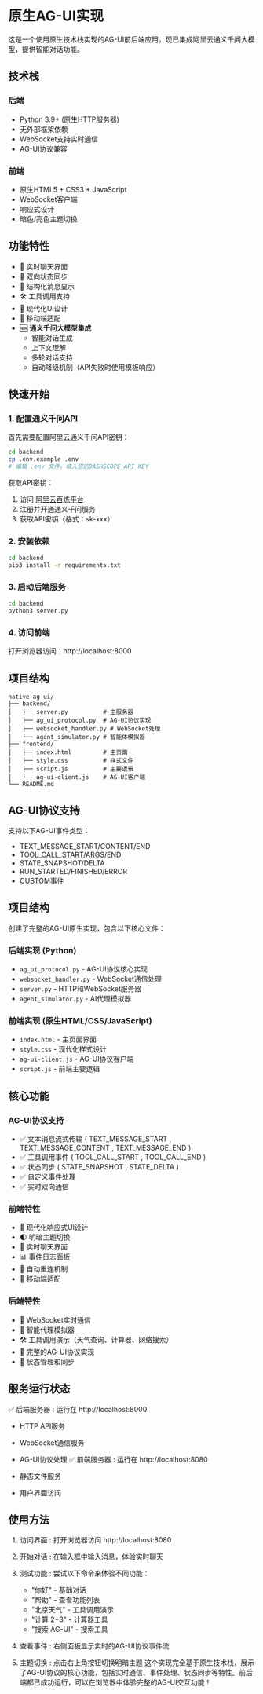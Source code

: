 # 原生AG-UI实现

这是一个使用原生技术栈实现的AG-UI前后端应用。现已集成阿里云通义千问大模型，提供智能对话功能。

## 技术栈

### 后端
- Python 3.9+ (原生HTTP服务器)
- 无外部框架依赖
- WebSocket支持实时通信
- AG-UI协议兼容

### 前端
- 原生HTML5 + CSS3 + JavaScript
- WebSocket客户端
- 响应式设计
- 暗色/亮色主题切换

## 功能特性

- 💬 实时聊天界面
- 🔄 双向状态同步
- 🧩 结构化消息显示
- 🛠️ 工具调用支持
- 🎨 现代化UI设计
- 📱 移动端适配
- 🆕 **通义千问大模型集成**
  - 智能对话生成
  - 上下文理解
  - 多轮对话支持
  - 自动降级机制（API失败时使用模板响应）

## 快速开始

### 1. 配置通义千问API

首先需要配置阿里云通义千问API密钥：

```bash
cd backend
cp .env.example .env
# 编辑 .env 文件，填入您的DASHSCOPE_API_KEY
```

获取API密钥：
1. 访问 [阿里云百炼平台](https://help.aliyun.com/zh/model-studio/getting-started/models)
2. 注册并开通通义千问服务
3. 获取API密钥（格式：sk-xxx）

### 2. 安装依赖

```bash
cd backend
pip3 install -r requirements.txt
```

### 3. 启动后端服务

```bash
cd backend
python3 server.py
```

### 4. 访问前端

打开浏览器访问：http://localhost:8000

## 项目结构

```
native-ag-ui/
├── backend/
│   ├── server.py          # 主服务器
│   ├── ag_ui_protocol.py  # AG-UI协议实现
│   ├── websocket_handler.py # WebSocket处理
│   └── agent_simulator.py # 智能体模拟器
├── frontend/
│   ├── index.html         # 主页面
│   ├── style.css          # 样式文件
│   ├── script.js          # 主要逻辑
│   └── ag-ui-client.js    # AG-UI客户端
└── README.md
```

## AG-UI协议支持

支持以下AG-UI事件类型：
- TEXT_MESSAGE_START/CONTENT/END
- TOOL_CALL_START/ARGS/END
- STATE_SNAPSHOT/DELTA
- RUN_STARTED/FINISHED/ERROR
- CUSTOM事件


## 项目结构
创建了完整的AG-UI原生实现，包含以下核心文件：

### 后端实现 (Python)
- `ag_ui_protocol.py` - AG-UI协议核心实现
- `websocket_handler.py` - WebSocket通信处理
- `server.py` - HTTP和WebSocket服务器
- `agent_simulator.py` - AI代理模拟器
### 前端实现 (原生HTML/CSS/JavaScript)
- `index.html` - 主页面界面
- `style.css` - 现代化样式设计
- `ag-ui-client.js` - AG-UI协议客户端
- `script.js` - 前端主要逻辑
## 核心功能
### AG-UI协议支持
- ✅ 文本消息流式传输 ( TEXT_MESSAGE_START , TEXT_MESSAGE_CONTENT , TEXT_MESSAGE_END )
- ✅ 工具调用事件 ( TOOL_CALL_START , TOOL_CALL_END )
- ✅ 状态同步 ( STATE_SNAPSHOT , STATE_DELTA )
- ✅ 自定义事件处理
- ✅ 实时双向通信
### 前端特性
- 🎨 现代化响应式UI设计
- 🌓 明暗主题切换
- 💬 实时聊天界面
- 📊 事件日志面板
- 🔄 自动重连机制
- 📱 移动端适配
### 后端特性
- 🔌 WebSocket实时通信
- 🤖 智能代理模拟器
- 🛠️ 工具调用演示（天气查询、计算器、网络搜索）
- 📡 完整的AG-UI协议实现
- 🔄 状态管理和同步
## 服务运行状态
✅ 后端服务器 : 运行在 http://localhost:8000

- HTTP API服务
- WebSocket通信服务
- AG-UI协议处理
✅ 前端服务器 : 运行在 http://localhost:8080

- 静态文件服务
- 用户界面访问
## 使用方法
1. 访问界面 : 打开浏览器访问 http://localhost:8080
2. 开始对话 : 在输入框中输入消息，体验实时聊天
3. 测试功能 : 尝试以下命令来体验不同功能：
   
   - "你好" - 基础对话
   - "帮助" - 查看功能列表
   - "北京天气" - 工具调用演示
   - "计算 2+3" - 计算器工具
   - "搜索 AG-UI" - 搜索工具
4. 查看事件 : 右侧面板显示实时的AG-UI协议事件流
5. 主题切换 : 点击右上角按钮切换明暗主题
这个实现完全基于原生技术栈，展示了AG-UI协议的核心功能，包括实时通信、事件处理、状态同步等特性。前后端都已成功运行，可以在浏览器中体验完整的AG-UI交互功能！